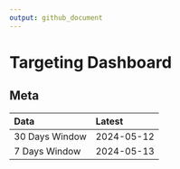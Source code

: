 ```yaml
---
output: github_document
---
```


# Targeting Dashboard



## Meta


|Data           |Latest     |
|:--------------|:----------|
|30 Days Window |2024-05-12 |
|7 Days Window  |2024-05-13 |
